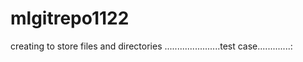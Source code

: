 # mlgitrepo1122
creating to store files and directories
......................test case.............:
